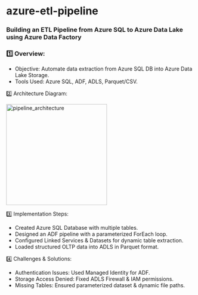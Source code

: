 # azure-etl-pipeline

### Building an ETL Pipeline from Azure SQL to Azure Data Lake using Azure Data Factory

### 1️⃣ Overview:

- Objective: Automate data extraction from Azure SQL DB into Azure Data Lake Storage.
- Tools Used: Azure SQL, ADF, ADLS, Parquet/CSV.


2️⃣ Architecture Diagram:

<img width="270" alt="pipeline_architecture" src="https://github.com/user-attachments/assets/43367168-3206-406c-8720-4c751349a3e4" />



3️⃣ Implementation Steps:

- Created Azure SQL Database with multiple tables.
- Designed an ADF pipeline with a parameterized ForEach loop.
- Configured Linked Services & Datasets for dynamic table extraction.
- Loaded structured OLTP data into ADLS in Parquet format.


4️⃣ Challenges & Solutions:

- Authentication Issues: Used Managed Identity for ADF.
- Storage Access Denied: Fixed ADLS Firewall & IAM permissions.
- Missing Tables: Ensured parameterized dataset & dynamic file paths.
